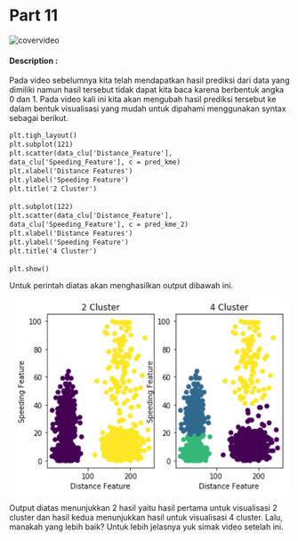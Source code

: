 # Part 11

![covervideo](http://bit.ly/makeaicovervideo)

#### **Description :**

Pada video sebelumnya kita telah mendapatkan hasil prediksi dari data yang dimiliki namun hasil tersebut tidak dapat kita baca karena berbentuk angka 0 dan 1. Pada video kali ini kita akan mengubah hasil prediksi tersebut ke dalam bentuk visualisasi yang mudah untuk dipahami menggunakan syntax sebagai berikut.

```
plt.tigh_layout()
plt.subplot(121)
plt.scatter(data_clu['Distance_Feature'], data_clu['Speeding_Feature'], c = pred_kme)
plt.xlabel('Distance Features')
plt.ylabel('Speeding Feature')
plt.title('2 Cluster')

plt.subplot(122)
plt.scatter(data_clu['Distance_Feature'], data_clu['Speeding_Feature'], c = pred_kme_2)
plt.xlabel('Distance Features')
plt.ylabel('Speeding Feature')
plt.title('4 Cluster')

plt.show()
```

Untuk perintah diatas akan menghasilkan output dibawah ini.

![Assets](https://github.com/BenedictusAryo/documents_assets/raw/master/New%20CourseMap/Intermediate%20Course/4_Clustering%20and%20Unsupervised%20Machine%20Learning/assets/8.png)

Output diatas menunjukkan 2 hasil yaitu hasil pertama untuk visualisasi 2 cluster dan hasil kedua menunjukkan hasil untuk visualisasi 4 cluster. Lalu, manakah yang lebih baik? Untuk lebih jelasnya yuk simak video setelah ini. 